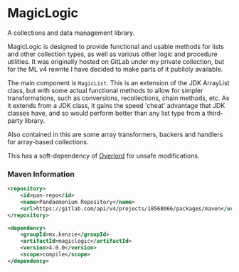 MagicLogic
=====
A collections and data management library.

MagicLogic is designed to provide functional and usable methods for lists and other collection types, as well as various other logic and procedure utilities.
It was originally hosted on GitLab under my private collection, but for the ML v4 rewrite I have decided to make parts of it publicly available.

The main component is `MagicList`. This is an extension of the JDK ArrayList class, but with some actual functional methods to allow for simpler transformations, such as conversions, recollections, chain methods, etc.
As it extends from a JDK class, it gains the speed 'cheat' advantage that JDK classes have, and so would perform better than any list type from a third-party library.

Also contained in this are some array transformers, backers and handlers for array-based collections.

This has a soft-dependency of [Overlord](https://github.com/Moderocky/Overlord) for unsafe modifications.

### Maven Information
```xml
<repository>
    <id>pan-repo</id>
    <name>Pandaemonium Repository</name>
    <url>https://gitlab.com/api/v4/projects/18568066/packages/maven</url>
</repository>
``` 

```xml
<dependency>
    <groupId>mx.kenzie</groupId>
    <artifactId>magiclogic</artifactId>
    <version>4.0.0</version>
    <scope>compile</scope>
</dependency>
```